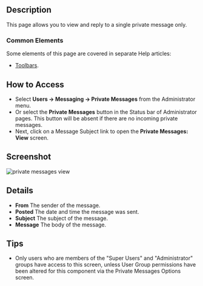 <!-- Filename: Help4.x:Private_Messages:_Read / Display title: Private Messages: View -->

## Description

This page allows you to view and reply to a single private message only.

### Common Elements

Some elements of this page are covered in separate Help articles:

* [Toolbars](jdocmanual?article=help/common-elements/toolbars).

## How to Access

- Select **Users → Messaging → Private Messages** from the Administrator menu.
- Or select the **Private Messages** button in the Status bar of Administrator 
  pages. This button will be absent if there are no incoming private messages.
- Next, click on a Message Subject link to open the **Private Messages:
  View** screen.

## Screenshot

![private messages view](../../../en/images/private-messages/private-messages-view.png)

## Details

- **From** The sender of the message.
- **Posted** The date and time the message was sent.
- **Subject** The subject of the message.
- **Message** The body of the message.

## Tips

- Only users who are members of the "Super Users" and "Administrator"
  groups have access to this screen, unless User Group permissions have been
  altered for this component via the Private Messages Options screen.
